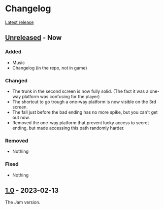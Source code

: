 # Changelog

[Latest release](https://github.com/xorblo-doitus/OOB/releases/latest)

## [Unreleased] - Now

### Added

- Music
- Changelog (in the repo, not in game)

### Changed

- The trunk in the second screen is now fully solid. (The fact it was a one-way platform was confusing for the player)
- The shortcut to go trough a one-way platform is now visible on the 3rd screen.
- The fall just before the bad ending has no more spike, but you can't get out now.
- Removed the one-way platform that prevent lucky access to secret ending, but made accessing this path randomly harder.

### Removed

- Nothing

### Fixed

- Nothing

## [1.0] - 2023-02-13

The Jam version.


[unreleased]: https://github.com/xorblo-doitus/OOB/compare/1.0...HEAD
[1.0]: https://github.com/xorblo-doitus/OOB/releases/tag/1.0